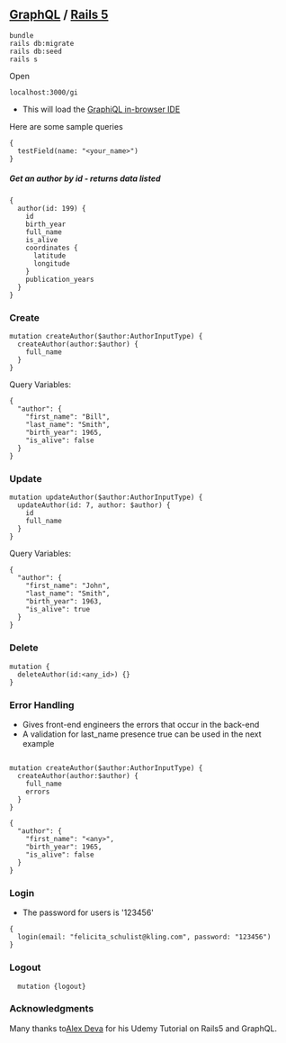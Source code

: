 ## [GraphQL](http://graphql.org/) / [Rails 5](http://rubyonrails.org/) 


```
bundle
rails db:migrate
rails db:seed
rails s

```
Open 
```
localhost:3000/gi
```

* This will load the [GraphiQL in-browser IDE](https://github.com/graphql/graphiql)


Here are some sample queries
```
{
  testField(name: "<your_name>") 
}

```

##### Get an author by id - returns data listed
```
{
  author(id: 199) {
    id
    birth_year
    full_name
    is_alive
    coordinates {
      latitude
      longitude
    }
    publication_years
  }
}

```  
### Create
```
mutation createAuthor($author:AuthorInputType) {
  createAuthor(author:$author) {
    full_name
  }
} 

```
Query Variables:
```
{
  "author": {
    "first_name": "Bill",
    "last_name": "Smith",
    "birth_year": 1965,
    "is_alive": false
  }
}

```
### Update
```
mutation updateAuthor($author:AuthorInputType) {
  updateAuthor(id: 7, author: $author) {
    id
    full_name
  }
}
```
Query Variables:
```
{
  "author": {
    "first_name": "John",
    "last_name": "Smith",
    "birth_year": 1963,
    "is_alive": true
  }
}

```
### Delete
```
mutation {
  deleteAuthor(id:<any_id>) {}
}

```

### Error Handling
* Gives front-end engineers the errors that occur in the back-end
* A validation for last_name presence true can be used in the next example

```

mutation createAuthor($author:AuthorInputType) {
  createAuthor(author:$author) {
    full_name
    errors
  }
} 

```
```
{
  "author": {
    "first_name": "<any>",
    "birth_year": 1965,
    "is_alive": false
  }
}

```

### Login
* The password for users is '123456'
```
{
  login(email: "felicita_schulist@kling.com", password: "123456")
}
```

### Logout
```
  mutation {logout}
```
### Acknowledgments
Many thanks to[Alex Deva](https://github.com/alxx) for his Udemy Tutorial on Rails5 and GraphQL.